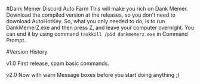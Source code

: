 #Dank Memer Discord Auto Farm
This will make you rich on Dank Memer. Download the compiled version at the releases, so you don't need to download AutoHotKey. So, what you only needed to do, is to run DankMemerZ.exe and then press Z, and leave your computer overnight. You can end it by using command `taskkill /pid dankmemerz.exe` in Command Prompt.

#Version History

v1.0
First release, spam basic commands. 

v2.0
Now with warn Message boxes before you start doing anything ;)
